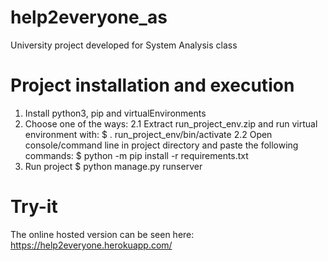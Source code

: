 # help2everyone_as
University project developed for System Analysis class

# Project installation and execution

1. Install python3, pip and virtualEnvironments
2. Choose one of the ways:
  2.1 Extract run_project_env.zip and run virtual environment with:
    $ . run_project_env/bin/activate
  2.2 Open console/command line in project directory and paste the following commands:
    $ python -m pip install -r requirements.txt
3. Run project
  $ python manage.py runserver
  
# Try-it

The online hosted version can be seen here: https://help2everyone.herokuapp.com/
